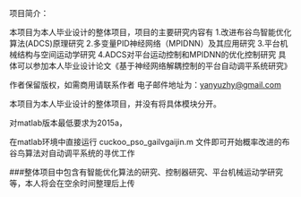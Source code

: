 项目简介：

本项目为本人毕业设计的整体项目，项目的主要研究内容有
1.改进布谷鸟智能优化算法(ADCS)原理研究
2.多变量PID神经网络（MPIDNN）及其应用研究
3.平台机械结构与空间运动学研究
4.ADCS对平台运动控制和MPIDNN的优化控制研究
具体可以参加本人毕业设计论文《基于神经网络解耦控制的平台自动调平系统研究》


作者保留版权，如需商用请联系作者
电子邮件地址为：yanyuzhy@gmail.com

本项目为本人毕业设计的整体项目，并没有将具体模块分开。

对matlab版本最低要求为2015a，

在matlab环境中直接运行 cuckoo_pso_gailvgaijin.m 文件即可开始概率改进的布谷鸟算法对自动调平系统的寻优工作

###整体项目中包含有智能优化算法的研究、控制器研究、平台机械运动学研究等，本人将会在空余时间整理后上传
